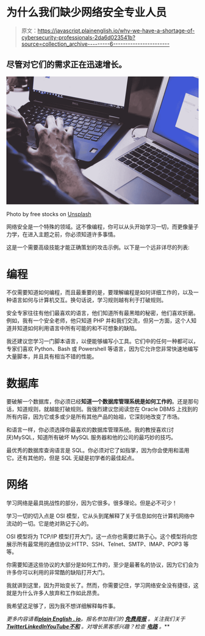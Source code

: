 # 为什么我们缺少网络安全专业人员

> 原文：<https://javascript.plainenglish.io/why-we-have-a-shortage-of-cybersecurity-professionals-2da6d023541b?source=collection_archive---------6----------------------->

## 尽管对它们的需求正在迅速增长。

![](img/c977bcb3fb30dc4d178a0bc7970f7fc0.png)

Photo by free stocks on [Unsplash](https://unsplash.com?utm_source=medium&utm_medium=referral)

网络安全是一个特殊的领域。这不像编程，你可以从头开始学习一切，而更像量子力学，在进入主题之前，你必须知道许多事情。

这是一个需要高级技能才能正确策划的攻击示例。以下是一个远非详尽的列表:

# **编程**

不仅需要知道如何编程，而且最重要的是，要理解编程是如何详细工作的，以及一种语言如何与计算机交互。换句话说，学习规则越有利于打破规则。

安全专家往往有他们最喜欢的语言，他们知道所有最黑暗的秘密，他们喜欢折磨。例如，我有一个安全老师，他只知道 PHP 并和我们交流，但另一方面，这个人知道并知道如何利用语言中所有可能的和不可想象的缺陷。

我还建议您学习一门脚本语言，以便能够编写小工具。它们中的任何一种都可以，专家们喜欢 Python、Bash 或 Powershell 等语言，因为它允许您非常快速地编写大量脚本，并且具有相当不错的性能。

# **数据库**

要破解一个数据库，你必须已经**知道一个数据库管理系统是如何工作的**。还是那句话，知道规则，就越能打破规则。我强烈建议您阅读您在 Oracle DBMS 上找到的所有内容，因为它或多或少是所有其他产品的始祖，它深刻地改变了市场。

和语言一样，你必须选择你最喜欢的数据库管理系统。我的教授喜欢(讨厌)MySQL，知道所有破坏 MySQL 服务器和他的公司的最巧妙的技巧。

最优秀的数据库查询语言是 SQL。你必须对它了如指掌，因为你会使用和滥用它。还有其他的，但是 SQL 无疑是初学者的最佳起点。

# **网络**

学习网络是最具挑战性的部分，因为它很多。很多理论。但是必不可少！

学习一切的切入点是 OSI 模型，它从头到尾解释了关于信息如何在计算机网络中流动的一切。它是绝对熟记于心的。

OSI 模型将为 TCP/IP 模型打开大门，这一点你也需要烂熟于心。这个模型将向您展示所有最常用的通信协议:HTTP、SSH、Telnet、SMTP、IMAP、POP3 等等。

你需要知道这些协议的大部分是如何工作的，至少是最著名的协议，因为它们会为许多你可以利用的非常酷的缺陷打开大门。

我就讲到这里，因为开始变长了。然而，你需要记住，学习网络安全没有捷径，这就是为什么许多人放弃和工作如此昂贵。

我希望这足够了，因为我不想详细解释每件事。

*更多内容请看*[***plain English . io***](https://plainenglish.io/)*。报名参加我们的* [***免费周报***](http://newsletter.plainenglish.io/) *。关注我们关于*[***Twitter***](https://twitter.com/inPlainEngHQ)[***LinkedIn***](https://www.linkedin.com/company/inplainenglish/)*[***YouTube***](https://www.youtube.com/channel/UCtipWUghju290NWcn8jhyAw)*[***不和***](https://discord.gg/GtDtUAvyhW) *。对增长黑客感兴趣？检查* [***电路***](https://circuit.ooo/) *。***